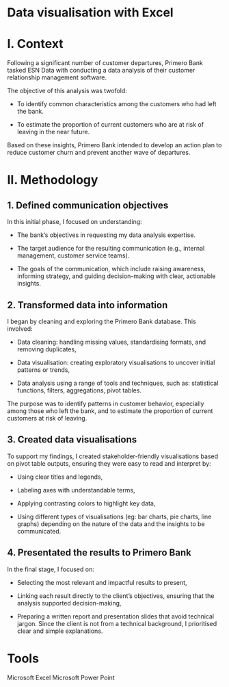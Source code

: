 # Data visualisation with Excel
# I. Context
Following a significant number of customer departures, Primero Bank tasked ESN Data with conducting a data analysis of their customer relationship management software.

The objective of this analysis was twofold:

- To identify common characteristics among the customers who had left the bank.

- To estimate the proportion of current customers who are at risk of leaving in the near future.

Based on these insights, Primero Bank intended to develop an action plan to reduce customer churn and prevent another wave of departures.

# II. Methodology
## 1. Defined communication objectives
In this initial phase, I focused on understanding:

- The bank’s objectives in requesting my data analysis expertise.

- The target audience for the resulting communication (e.g., internal management, customer service teams).

- The goals of the communication, which include raising awareness, informing strategy, and guiding decision-making with clear, actionable insights.

## 2. Transformed data into information
I began by cleaning and exploring the Primero Bank database. This involved:

- Data cleaning: handling missing values, standardising formats, and removing duplicates,

- Data visualisation: creating exploratory visualisations to uncover initial patterns or trends,

- Data analysis using a range of tools and techniques, such as: statistical functions, filters, aggregations, pivot tables.

The purpose was to identify patterns in customer behavior, especially among those who left the bank, and to estimate the proportion of current customers at risk of leaving.

## 3. Created data visualisations
To support my findings, I created stakeholder-friendly visualisations based on pivot table outputs, ensuring they were easy to read and interpret by:

- Using clear titles and legends,

- Labeling axes with understandable terms,

- Applying contrasting colors to highlight key data,

- Using different types of visualisations (eg: bar charts, pie charts, line graphs) depending on the nature of the data and the insights to be communicated.

## 4. Presentated the results to Primero Bank
In the final stage, I focused on:

- Selecting the most relevant and impactful results to present,

- Linking each result directly to the client’s objectives, ensuring that the analysis supported decision-making,

- Preparing a written report and presentation slides that avoid technical jargon. Since the client is not from a technical background, I prioritised clear and simple explanations.

# Tools
Microsoft Excel
Microsoft Power Point
